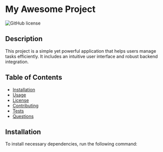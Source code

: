 # My Awesome Project
![GitHub license](https://img.shields.io/badge/license-MIT-blue.svg)

## Description

This project is a simple yet powerful application that helps users manage tasks efficiently. It includes an intuitive user interface and robust backend integration.

## Table of Contents

* [Installation](#installation)
* [Usage](#usage)
* [License](#license)
* [Contributing](#contributing)
* [Tests](#tests)
* [Questions](#questions)

## Installation

To install necessary dependencies, run the following command:

